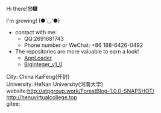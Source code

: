 Hi there!😎🎆  

I'm growing! (●'◡'●)  
- contact with me:  
    - QQ:2691681743  
    - Phone number or WeChat: +86 188-6426-0492  
- The repositories are more valuable to earn a look!  
  - [AppLoader](https://github.com/Basicconstruction/AppLoader)
  - [BigInteger_v1_0](https://github.com/Basicconstruction/BigInteger_v1_0)

City: China KaiFeng(开封)  
University: HeNan University(河南大学)  
website:http://atpgroup.work/ForestBlog-1.0.0-SNAPSHOT/  
http://henuvirtualcollege.top  
gitee: 


